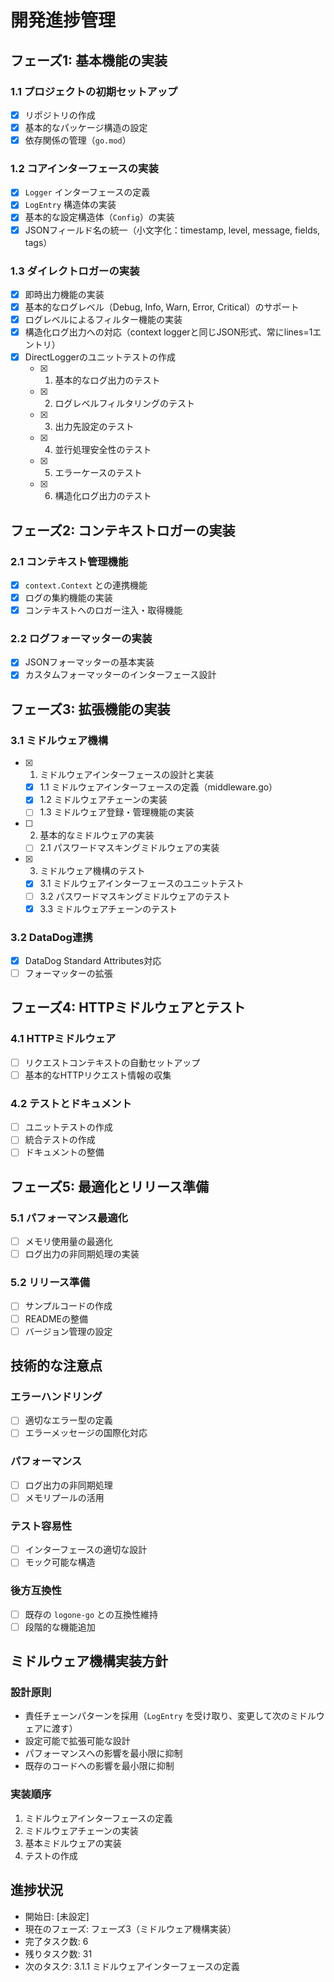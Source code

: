 # 開発進捗管理

## フェーズ1: 基本機能の実装

### 1.1 プロジェクトの初期セットアップ
- [x] リポジトリの作成
- [x] 基本的なパッケージ構造の設定
- [x] 依存関係の管理（`go.mod`）

### 1.2 コアインターフェースの実装
- [x] `Logger` インターフェースの定義
- [x] `LogEntry` 構造体の実装
- [x] 基本的な設定構造体（`Config`）の実装
- [x] JSONフィールド名の統一（小文字化：timestamp, level, message, fields, tags）

### 1.3 ダイレクトロガーの実装
- [x] 即時出力機能の実装
- [x] 基本的なログレベル（Debug, Info, Warn, Error, Critical）のサポート
- [x] ログレベルによるフィルター機能の実装
- [x] 構造化ログ出力への対応（context loggerと同じJSON形式、常にlines=1エントリ）
- [x] DirectLoggerのユニットテストの作成
  - [x] 1. 基本的なログ出力のテスト
  - [x] 2. ログレベルフィルタリングのテスト
  - [x] 3. 出力先設定のテスト
  - [x] 4. 並行処理安全性のテスト
  - [x] 5. エラーケースのテスト
  - [x] 6. 構造化ログ出力のテスト

## フェーズ2: コンテキストロガーの実装

### 2.1 コンテキスト管理機能
- [x] `context.Context` との連携機能
- [x] ログの集約機能の実装
- [x] コンテキストへのロガー注入・取得機能

### 2.2 ログフォーマッターの実装
- [x] JSONフォーマッターの基本実装
- [x] カスタムフォーマッターのインターフェース設計

## フェーズ3: 拡張機能の実装

### 3.1 ミドルウェア機構
- [x] 1. ミドルウェアインターフェースの設計と実装
  - [x] 1.1 ミドルウェアインターフェースの定義（middleware.go）
  - [x] 1.2 ミドルウェアチェーンの実装
  - [ ] 1.3 ミドルウェア登録・管理機能の実装
- [ ] 2. 基本的なミドルウェアの実装
  - [ ] 2.1 パスワードマスキングミドルウェアの実装
- [x] 3. ミドルウェア機構のテスト
  - [x] 3.1 ミドルウェアインターフェースのユニットテスト
  - [ ] 3.2 パスワードマスキングミドルウェアのテスト
  - [x] 3.3 ミドルウェアチェーンのテスト

### 3.2 DataDog連携
- [x] DataDog Standard Attributes対応
- [ ] フォーマッターの拡張

## フェーズ4: HTTPミドルウェアとテスト

### 4.1 HTTPミドルウェア
- [ ] リクエストコンテキストの自動セットアップ
- [ ] 基本的なHTTPリクエスト情報の収集

### 4.2 テストとドキュメント
- [ ] ユニットテストの作成
- [ ] 統合テストの作成
- [ ] ドキュメントの整備

## フェーズ5: 最適化とリリース準備

### 5.1 パフォーマンス最適化
- [ ] メモリ使用量の最適化
- [ ] ログ出力の非同期処理の実装

### 5.2 リリース準備
- [ ] サンプルコードの作成
- [ ] READMEの整備
- [ ] バージョン管理の設定

## 技術的な注意点

### エラーハンドリング
- [ ] 適切なエラー型の定義
- [ ] エラーメッセージの国際化対応

### パフォーマンス
- [ ] ログ出力の非同期処理
- [ ] メモリプールの活用

### テスト容易性
- [ ] インターフェースの適切な設計
- [ ] モック可能な構造

### 後方互換性
- [ ] 既存の `logone-go` との互換性維持
- [ ] 段階的な機能追加

## ミドルウェア機構実装方針

### 設計原則
- 責任チェーンパターンを採用（`LogEntry` を受け取り、変更して次のミドルウェアに渡す）
- 設定可能で拡張可能な設計
- パフォーマンスへの影響を最小限に抑制
- 既存のコードへの影響を最小限に抑制

### 実装順序
1. ミドルウェアインターフェースの定義
2. ミドルウェアチェーンの実装
3. 基本ミドルウェアの実装
4. テストの作成

## 進捗状況

- 開始日: [未設定]
- 現在のフェーズ: フェーズ3（ミドルウェア機構実装）
- 完了タスク数: 6
- 残りタスク数: 31
- 次のタスク: 3.1.1 ミドルウェアインターフェースの定義